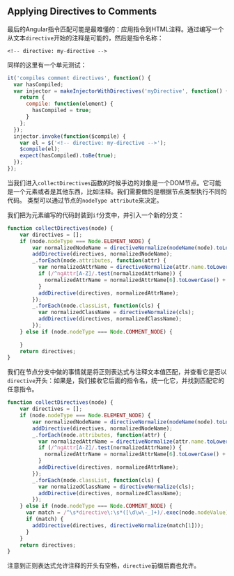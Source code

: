 ## Applying Directives to Comments
最后的Angular指令匹配可能是最难懂的：应用指令到HTML注释。通过编写一个从文本`directive`开始的注释是可能的，然后是指令名称：
```angular2html
<!-- directive: my-directive -->
```
同样的这里有一个单元测试：
```js
it('compiles comment directives', function() {
  var hasCompiled;
  var injector = makeInjectorWithDirectives('myDirective', function() {
    return {
      compile: function(element) {
        hasCompiled = true;
      }
    }; 
  });
  injector.invoke(function($compile) {
    var el = $('<!-- directive: my-directive -->');
    $compile(el);
    expect(hasCompiled).toBe(true);
  }); 
});
```
当我们进入`collectDirectives`函数的时候手边的对象是一个DOM节点。它可能是一个元素或者是其他东西，比如注释。我们需要做的是根据节点类型执行不同的代码。
类型可以通过节点的`nodeType attribute`来决定。

我们把为元素编写的代码封装到`if`分支中，并引入一个新的分支：
```js
function collectDirectives(node) {
    var directives = [];
    if (node.nodeType === Node.ELEMENT_NODE) {
        var normalizedNodeName = directiveNormalize(nodeName(node).toLowerCase());
        addDirective(directives, normalizedNodeName);
        _.forEach(node.attributes, function(attr) {
          var normalizedAttrName = directiveNormalize(attr.name.toLowerCase());
          if (/^ngAttr[A-Z]/.test(normalizedAttrName)) {
            normalizedAttrName = normalizedAttrName[6].toLowerCase() + normalizedAttrName.substring(7);
          }
          addDirective(directives, normalizedAttrName);
        });
        _.forEach(node.classList, function(cls) {
          var normalizedClassName = directiveNormalize(cls);
          addDirective(directives, normalizedClassName);
        });
    } else if (node.nodeType === Node.COMMENT_NODE) {
      
    }
    return directives;
}
```
我们在节点分支中做的事情就是将正则表达式与注释文本值匹配，并查看它是否以`directive`开头：如果是，我们接收它后面的指令名，统一化它，并找到匹配它的任意指令。
```js
function collectDirectives(node) {
    var directives = [];
    if (node.nodeType === Node.ELEMENT_NODE) {
        var normalizedNodeName = directiveNormalize(nodeName(node).toLowerCase());
        addDirective(directives, normalizedNodeName);
        _.forEach(node.attributes, function(attr) {
          var normalizedAttrName = directiveNormalize(attr.name.toLowerCase());
          if (/^ngAttr[A-Z]/.test(normalizedAttrName)) {
            normalizedAttrName = normalizedAttrName[6].toLowerCase() + normalizedAttrName.substring(7);
          }
          addDirective(directives, normalizedAttrName);
        });
        _.forEach(node.classList, function(cls) {
          var normalizedClassName = directiveNormalize(cls);
          addDirective(directives, normalizedClassName);
        });
    } else if (node.nodeType === Node.COMMENT_NODE) {
      var match = /^\s*directive\:\s*([\d\w\-_]+)/.exec(node.nodeValue);
      if (match) {
        addDirective(directives, directiveNormalize(match[1]));
      }
    }
    return directives;
}
```
注意到正则表达式允许注释的开头有空格，`directive`前缀后面也允许。